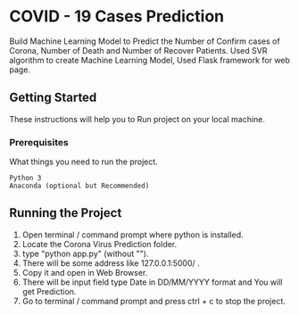 # COVID - 19 Cases Prediction

Build Machine Learning Model to Predict the Number of Confirm cases of Corona, Number of Death and Number of Recover Patients.
Used SVR algorithm to create Machine Learning Model, Used Flask framework for web page.

## Getting Started

These instructions will help you to Run project on your local machine.

### Prerequisites

What things you need to run the project.

```
Python 3
Anaconda (optional but Recommended)
```

## Running the Project

1. Open terminal / command prompt where python is installed.
2. Locate the Corona Virus Prediction folder.
3. type "python app.py" (without "").
4. There will be some address like 127.0.0.1:5000/ .
5. Copy it and open in Web Browser.
6. There will be input field type Date in DD/MM/YYYY format and You will get Prediction.
7. Go to terminal / command prompt and press ctrl + c to stop the project.
